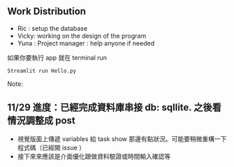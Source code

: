 ## Work Distribution

- Ric : setup the database
- Vicky: working on the design of the program
- Yuna : Project manager : help anyone if needed

如果你要執行 app 就在 terminal run

```
Streamlit run Hello.py
```

Note:

## 11/29 進度：已經完成資料庫串接 db: sqllite. 之後看情況調整成 post

- 視覺版面上傳遞 variables 給 task show 那邊有點狀況。可能要稍微重構一下程式碼（已經開 issue ）
- 接下來來應該是介面優化跟做資料驗證或時間輸入確認等
